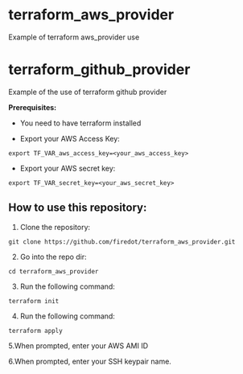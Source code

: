 # terraform_aws_provider
Example of terraform aws_provider use

# terraform_github_provider
Example of the use of terraform github provider


**Prerequisites:**

 * You need to have terraform installed

 * Export your AWS Access Key:

 ```
 export TF_VAR_aws_access_key=<your_aws_access_key>
 ```
 
 * Export your AWS secret key:

 ```
 export TF_VAR_secret_key=<your_aws_secret_key>
 ```



## How to use this repository:

1. Clone the repository:

```
git clone https://github.com/firedot/terraform_aws_provider.git
```
2. Go into the repo dir:

```
cd terraform_aws_provider
```
3. Run the following command:

```
terraform init
```
4. Run the following command:

```
terraform apply
```

5.When prompted, enter your AWS AMI ID

6.When prompted, enter your SSH keypair name. 

